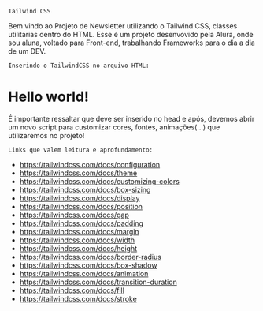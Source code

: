     Tailwind CSS

Bem vindo ao Projeto de Newsletter utilizando o Tailwind CSS, classes utilitárias dentro do HTML. Esse é um projeto desenvovido pela Alura, onde sou aluna, voltado para Front-end, trabalhando Frameworks para o dia a dia de um DEV.

    Inserindo o TailwindCSS no arquivo HTML:

<!doctype html>
<html>
<head>
  <meta charset="UTF-8">
  <meta name="viewport" content="width=device-width, initial-scale=1.0">
  <script src="https://cdn.tailwindcss.com"></script>
</head>
<body>
  <h1 class="text-3xl font-bold underline">
    Hello world!
  </h1>
</body>
</html>

É importante ressaltar que deve ser inserido no head e após, devemos abrir um novo script para customizar cores, fontes, animações(...) que utilizaremos no projeto!

<script>
    tailwind.config = {
      theme: {
        extend: {
          colors: {
            clifford: '#da373d',
          }
        }
      }
    }
  </script>
  
    Links que valem leitura e aprofundamento:
  
  + https://tailwindcss.com/docs/configuration
  + https://tailwindcss.com/docs/theme
  + https://tailwindcss.com/docs/customizing-colors
  + https://tailwindcss.com/docs/box-sizing
  + https://tailwindcss.com/docs/display
  + https://tailwindcss.com/docs/position
  + https://tailwindcss.com/docs/gap
  + https://tailwindcss.com/docs/padding
  + https://tailwindcss.com/docs/margin
  + https://tailwindcss.com/docs/width
  + https://tailwindcss.com/docs/height
  + https://tailwindcss.com/docs/border-radius
  + https://tailwindcss.com/docs/box-shadow
  + https://tailwindcss.com/docs/animation
  + https://tailwindcss.com/docs/transition-duration
  + https://tailwindcss.com/docs/fill
  + https://tailwindcss.com/docs/stroke

